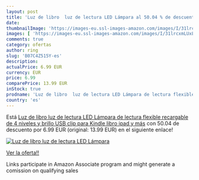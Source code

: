 ```yaml
---
layout: post
title: 'Luz de libro  luz de lectura LED Lámpara al 50.04 % de descuento'
date: 
thumbnailImage: 'https://images-eu.ssl-images-amazon.com/images/I/31lrcxmLUxL._SL200_.jpg'
images: [ 'https://images-eu.ssl-images-amazon.com/images/I/31lrcxmLUxL._SL200_.jpg' ]
comments: true
category: ofertas
author: ring
slug: 'B07C4Z515Y-es'
description:
actualPrice: 6.99 EUR
currency: EUR
price: 6.99
comparePrice: 13.99 EUR
inStock: true
prodname: 'Luz de libro  luz de lectura LED Lámpara de lectura flexible recargable de 4 niveles y brillo USB  clip para Kindle  libro  ipad y más'
country: 'es'
---
```


Está [Luz de libro  luz de lectura LED Lámpara de lectura flexible recargable de 4 niveles y brillo USB  clip para Kindle  libro  ipad y más](https://www.amazon.es/dp/B07C4Z515Y/?tag=tolees-21) con 50.04 de descuento por 6.99 EUR (original: 13.99 EUR) en el siguiente enlace!

[![Luz de libro  luz de lectura LED Lámpara](https://images-eu.ssl-images-amazon.com/images/I/31lrcxmLUxL._SL200_.jpg)](https://www.amazon.es/dp/B07C4Z515Y/?tag=tolees-21)

[Ver la oferta!!](https://www.amazon.es/dp/B07C4Z515Y/?tag=tolees-21)

Links participate in Amazon Associate program and might generate a comission on qualifying sales


